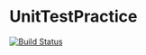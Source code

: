 # UnitTestPractice
[![Build Status](https://travis-ci.org/Jaskaal/UnitTestPractice.svg?branch=master)](https://travis-ci.org/Jaskaal/UnitTestPractice.svg?branch=master)